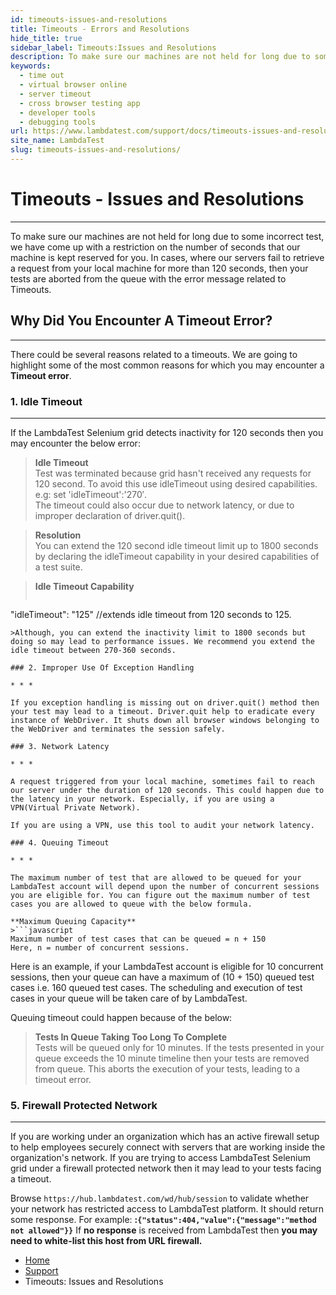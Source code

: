 ```yaml
---
id: timeouts-issues-and-resolutions
title: Timeouts - Errors and Resolutions
hide_title: true
sidebar_label: Timeouts:Issues and Resolutions
description: To make sure our machines are not held for long due to some incorrect test, we have come up with a restriction on the number of seconds that our machine is kept reserved for you.
keywords:
  - time out
  - virtual browser online
  - server timeout
  - cross browser testing app
  - developer tools
  - debugging tools
url: https://www.lambdatest.com/support/docs/timeouts-issues-and-resolutions/
site_name: LambdaTest
slug: timeouts-issues-and-resolutions/
---
```

# Timeouts - Issues and Resolutions
* * *

To make sure our machines are not held for long due to some incorrect test, we have come up with a restriction on the number of seconds that our machine is kept reserved for you. In cases, where our servers fail to retrieve a request from your local machine for more than 120 seconds, then your tests are aborted from the queue with the error message related to Timeouts. 

## Why Did You Encounter A Timeout Error?

* * *

There could be several reasons related to a timeouts. We are going to highlight some of the most common reasons for which you may encounter a **Timeout error**.

### 1. Idle Timeout

* * *

If the LambdaTest Selenium grid detects inactivity for 120 seconds then you may encounter the below error:

>**Idle Timeout**  
>Test was terminated because grid hasn't received any requests for 120 second. To avoid this use idleTimeout using desired capabilities. e.g: set 'idleTimeout':'270′.  
>The timeout could also occur due to network latency, or due to improper declaration of driver.quit().

>**Resolution**  
>You can extend the 120 second idle timeout limit up to 1800 seconds by declaring the idleTimeout capability in your desired capabilities of a test suite.

>**Idle Timeout Capability**  
>```
"idleTimeout": "125" //extends idle timeout from 120 seconds to 125.
```
>Although, you can extend the inactivity limit to 1800 seconds but doing so may lead to performance issues. We recommend you extend the idle timeout between 270-360 seconds.

### 2. Improper Use Of Exception Handling

* * *

If you exception handling is missing out on driver.quit() method then your test may lead to a timeout. Driver.quit help to eradicate every instance of WebDriver. It shuts down all browser windows belonging to the WebDriver and terminates the session safely.

### 3. Network Latency

* * *

A request triggered from your local machine, sometimes fail to reach our server under the duration of 120 seconds. This could happen due to the latency in your network. Especially, if you are using a VPN(Virtual Private Network). 

If you are using a VPN, use this tool to audit your network latency.

### 4. Queuing Timeout

* * *

The maximum number of test that are allowed to be queued for your LambdaTest account will depend upon the number of concurrent sessions you are eligible for. You can figure out the maximum number of test cases you are allowed to queue with the below formula.

**Maximum Queuing Capacity**
>```javascript
Maximum number of test cases that can be queued = n + 150 
Here, n = number of concurrent sessions.
```


Here is an example, if your LambdaTest account is eligible for 10 concurrent sessions, then your queue can have a maximum of (10 + 150) queued test cases i.e. 160 queued test cases. The scheduling and execution of test cases in your queue will be taken care of by LambdaTest.

Queuing timeout could happen because of the below:

>**Tests In Queue Taking Too Long To Complete**  
>Tests will be queued only for 10 minutes. If the tests presented in your queue exceeds the 10 minute timeline then your tests are removed from queue. This aborts the execution of your tests, leading to a timeout error.

### 5. Firewall Protected Network

* * *

If you are working under an organization which has an active firewall setup to help employees securely connect with servers that are working inside the organization's network. If you are trying to access LambdaTest Selenium grid under a firewall protected network then it may lead to your tests facing a timeout.

Browse `https://hub.lambdatest.com/wd/hub/session` to validate whether your network has restricted access to LambdaTest platform. It should return some response. For example: **:```{"status":404,"value":{"message":"method not allowed"}}```** If **no response** is received from LambdaTest then **you may need to white-list this host from URL firewall.**

<nav aria-label="breadcrumbs">
  <ul className="breadcrumbs">
    <li className="breadcrumbs__item">
      <a className="breadcrumbs__link" href="https://www.lambdatest.com">Home</a>
    </li>
    <li className="breadcrumbs__item">
      <a className="breadcrumbs__link" href="/docs/getting-started-with-lambdatest-automation/">Support</a>
    </li>
    <li className="breadcrumbs__item breadcrumbs__item--active">
      <span className="breadcrumbs__link">Timeouts: Issues and Resolutions</span>
    </li>
  </ul>
</nav>